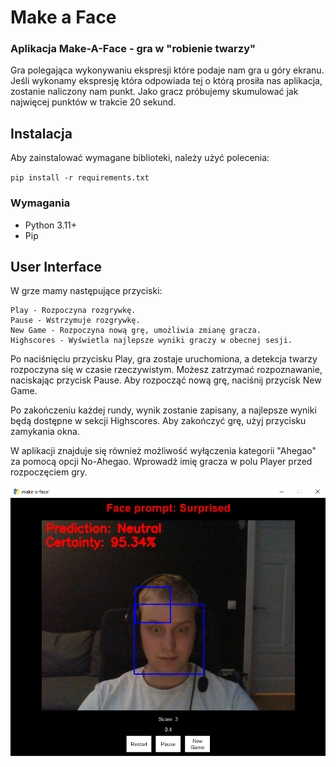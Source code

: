# Make a Face

### Aplikacja Make-A-Face - gra w "robienie twarzy"

Gra polegająca wykonywaniu ekspresji które podaje nam gra u góry ekranu. Jeśli wykonamy ekspresję która odpowiada tej o którą prosiła nas aplikacja, zostanie naliczony nam punkt. Jako gracz próbujemy skumulować jak najwięcej punktów w trakcie 20 sekund.

## Instalacja

Aby zainstalować wymagane biblioteki, należy użyć polecenia:

`pip install -r requirements.txt`

### Wymagania

- Python 3.11+
- Pip

## User Interface

W grze mamy następujące przyciski:

    Play - Rozpoczyna rozgrywkę.
    Pause - Wstrzymuje rozgrywkę.
    New Game - Rozpoczyna nową grę, umożliwia zmianę gracza.
    Highscores - Wyświetla najlepsze wyniki graczy w obecnej sesji.

Po naciśnięciu przycisku Play, gra zostaje uruchomiona, a detekcja twarzy rozpoczyna się w czasie rzeczywistym. Możesz zatrzymać rozpoznawanie, naciskając przycisk Pause. Aby rozpocząć nową grę, naciśnij przycisk New Game.

Po zakończeniu każdej rundy, wynik zostanie zapisany, a najlepsze wyniki będą dostępne w sekcji Highscores. Aby zakończyć grę, użyj przycisku zamykania okna.

W aplikacji znajduje się również możliwość wyłączenia kategorii "Ahegao" za pomocą opcji No-Ahegao. Wprowadź imię gracza w polu Player przed rozpoczęciem gry.

![A very surprised man](/images/surprise_maf.png "A very surprised man")
